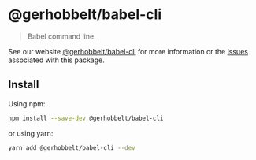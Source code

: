 # @gerhobbelt/babel-cli

> Babel command line.

See our website [@gerhobbelt/babel-cli](https://babeljs.io/docs/en/next/babel-cli.html) for more information or the [issues](https://github.com/babel/babel/issues?utf8=%E2%9C%93&q=is%3Aissue+label%3A%22pkg%3A%20cli%22+is%3Aopen) associated with this package.

## Install

Using npm:

```sh
npm install --save-dev @gerhobbelt/babel-cli
```

or using yarn:

```sh
yarn add @gerhobbelt/babel-cli --dev
```
